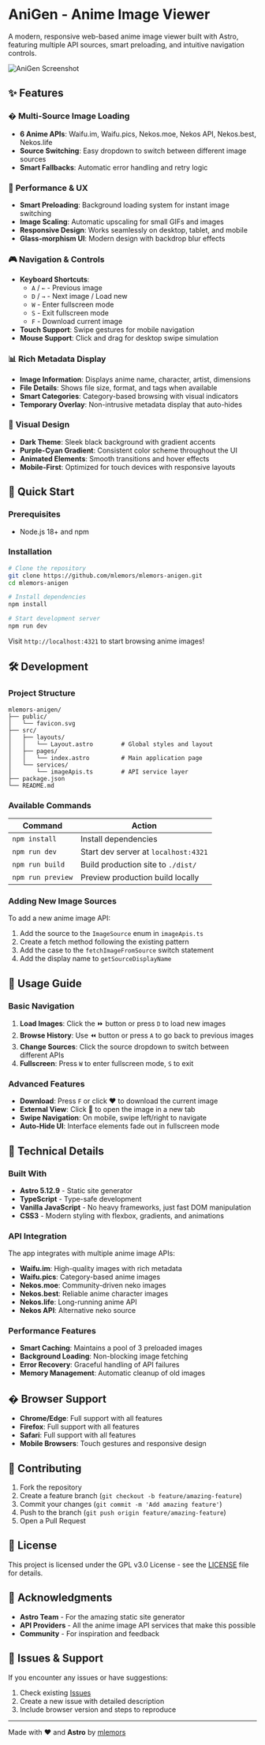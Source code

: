 # AniGen - Anime Image Viewer

A modern, responsive web-based anime image viewer built with Astro, featuring multiple API sources, smart preloading, and intuitive navigation controls.

![AniGen Screenshot](https://via.placeholder.com/800x400/1a1a1a/ffffff?text=AniGen+Anime+Viewer)

## ✨ Features

### �️ **Multi-Source Image Loading**
- **6 Anime APIs**: Waifu.im, Waifu.pics, Nekos.moe, Nekos API, Nekos.best, Nekos.life
- **Source Switching**: Easy dropdown to switch between different image sources
- **Smart Fallbacks**: Automatic error handling and retry logic

### 🚀 **Performance & UX**
- **Smart Preloading**: Background loading system for instant image switching
- **Image Scaling**: Automatic upscaling for small GIFs and images
- **Responsive Design**: Works seamlessly on desktop, tablet, and mobile
- **Glass-morphism UI**: Modern design with backdrop blur effects

### 🎮 **Navigation & Controls**
- **Keyboard Shortcuts**:
  - `A` / `←` - Previous image
  - `D` / `→` - Next image / Load new
  - `W` - Enter fullscreen mode
  - `S` - Exit fullscreen mode
  - `F` - Download current image
- **Touch Support**: Swipe gestures for mobile navigation
- **Mouse Support**: Click and drag for desktop swipe simulation

### 📊 **Rich Metadata Display**
- **Image Information**: Displays anime name, character, artist, dimensions
- **File Details**: Shows file size, format, and tags when available
- **Smart Categories**: Category-based browsing with visual indicators
- **Temporary Overlay**: Non-intrusive metadata display that auto-hides

### 🎨 **Visual Design**
- **Dark Theme**: Sleek black background with gradient accents
- **Purple-Cyan Gradient**: Consistent color scheme throughout the UI
- **Animated Elements**: Smooth transitions and hover effects
- **Mobile-First**: Optimized for touch devices with responsive layouts

## 🚀 Quick Start

### Prerequisites
- Node.js 18+ and npm

### Installation

```bash
# Clone the repository
git clone https://github.com/mlemors/mlemors-anigen.git
cd mlemors-anigen

# Install dependencies
npm install

# Start development server
npm run dev
```

Visit `http://localhost:4321` to start browsing anime images!

## 🛠️ Development

### Project Structure

```text
mlemors-anigen/
├── public/
│   └── favicon.svg
├── src/
│   ├── layouts/
│   │   └── Layout.astro        # Global styles and layout
│   ├── pages/
│   │   └── index.astro         # Main application page
│   └── services/
│       └── imageApis.ts        # API service layer
├── package.json
└── README.md
```

### Available Commands

| Command | Action |
|---------|--------|
| `npm install` | Install dependencies |
| `npm run dev` | Start dev server at `localhost:4321` |
| `npm run build` | Build production site to `./dist/` |
| `npm run preview` | Preview production build locally |

### Adding New Image Sources

To add a new anime image API:

1. Add the source to the `ImageSource` enum in `imageApis.ts`
2. Create a fetch method following the existing pattern
3. Add the case to the `fetchImageFromSource` switch statement
4. Add the display name to `getSourceDisplayName`

## 🎯 Usage Guide

### Basic Navigation
1. **Load Images**: Click the ⏩ button or press `D` to load new images
2. **Browse History**: Use ⏪ button or press `A` to go back to previous images
3. **Change Sources**: Click the source dropdown to switch between different APIs
4. **Fullscreen**: Press `W` to enter fullscreen mode, `S` to exit

### Advanced Features
- **Download**: Press `F` or click ❤️ to download the current image
- **External View**: Click 🔗 to open the image in a new tab
- **Swipe Navigation**: On mobile, swipe left/right to navigate
- **Auto-Hide UI**: Interface elements fade out in fullscreen mode

## 🔧 Technical Details

### Built With
- **Astro 5.12.9** - Static site generator
- **TypeScript** - Type-safe development
- **Vanilla JavaScript** - No heavy frameworks, just fast DOM manipulation
- **CSS3** - Modern styling with flexbox, gradients, and animations

### API Integration
The app integrates with multiple anime image APIs:
- **Waifu.im**: High-quality images with rich metadata
- **Waifu.pics**: Category-based anime images
- **Nekos.moe**: Community-driven neko images
- **Nekos.best**: Reliable anime character images
- **Nekos.life**: Long-running anime API
- **Nekos API**: Alternative neko source

### Performance Features
- **Smart Caching**: Maintains a pool of 3 preloaded images
- **Background Loading**: Non-blocking image fetching
- **Error Recovery**: Graceful handling of API failures
- **Memory Management**: Automatic cleanup of old images

## � Browser Support

- **Chrome/Edge**: Full support with all features
- **Firefox**: Full support with all features
- **Safari**: Full support with all features
- **Mobile Browsers**: Touch gestures and responsive design

## 🤝 Contributing

1. Fork the repository
2. Create a feature branch (`git checkout -b feature/amazing-feature`)
3. Commit your changes (`git commit -m 'Add amazing feature'`)
4. Push to the branch (`git push origin feature/amazing-feature`)
5. Open a Pull Request

## 📄 License

This project is licensed under the GPL v3.0 License - see the [LICENSE](LICENSE) file for details.

## 🙏 Acknowledgments

- **Astro Team** - For the amazing static site generator
- **API Providers** - All the anime image API services that make this possible
- **Community** - For inspiration and feedback

## 🐛 Issues & Support

If you encounter any issues or have suggestions:
1. Check existing [Issues](https://github.com/mlemors/mlemors-anigen/issues)
2. Create a new issue with detailed description
3. Include browser version and steps to reproduce

---

Made with ❤️ and **Astro** by [mlemors](https://github.com/mlemors)
